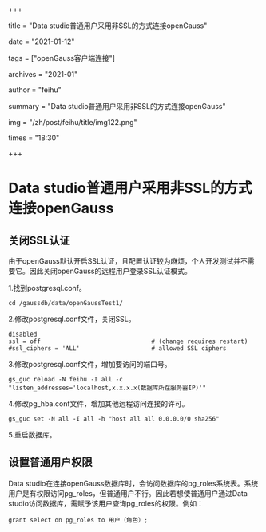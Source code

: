 +++

title = "Data studio普通用户采用非SSL的方式连接openGauss" 

date = "2021-01-12" 

tags = ["openGauss客户端连接"] 

archives = "2021-01" 

author = "feihu" 

summary = "Data studio普通用户采用非SSL的方式连接openGauss"

img = "/zh/post/feihu/title/img122.png" 

times = "18:30"

+++

# Data studio普通用户采用非SSL的方式连接openGauss<a name="ZH-CN_TOPIC_0000001072332759"></a>

## 关闭SSL认证<a name="section1832710915110"></a>

由于openGauss默认开启SSL认证，且配置认证较为麻烦，个人开发测试并不需要它。因此关闭openGauss的远程用户登录SSL认证模式。

1.找到postgresql.conf。

```
cd /gaussdb/data/openGaussTest1/
```

2.修改postgresql.conf文件，关闭SSL。

```
disabled  
ssl = off                               # (change requires restart) 
#ssl_ciphers = 'ALL'                    # allowed SSL ciphers 
```

3.修改postgresql.conf文件，增加要访问的端口号。

```
gs_guc reload -N feihu -I all -c "listen_addresses='localhost,x.x.x.x(数据库所在服务器IP)'" 
```

4.修改pg\_hba.conf文件，增加其他远程访问连接的许可。

```
gs_guc set -N all -I all -h "host all all 0.0.0.0/0 sha256" 
```

5.重启数据库。

## 设置普通用户权限<a name="section14463142216521"></a>

Data studio在连接openGauss数据库时，会访问数据库的pg\_roles系统表。系统用户是有权限访问pg\_roles，但普通用户不行。因此若想使普通用户通过Data studio访问数据库，需赋予该用户查询pg\_roles的权限。例如：

```
grant select on pg_roles to 用户（角色）;
```

